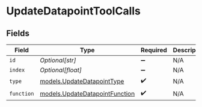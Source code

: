 # UpdateDatapointToolCalls


## Fields

| Field                                                                  | Type                                                                   | Required                                                               | Description                                                            |
| ---------------------------------------------------------------------- | ---------------------------------------------------------------------- | ---------------------------------------------------------------------- | ---------------------------------------------------------------------- |
| `id`                                                                   | *Optional[str]*                                                        | :heavy_minus_sign:                                                     | N/A                                                                    |
| `index`                                                                | *Optional[float]*                                                      | :heavy_minus_sign:                                                     | N/A                                                                    |
| `type`                                                                 | [models.UpdateDatapointType](../models/updatedatapointtype.md)         | :heavy_check_mark:                                                     | N/A                                                                    |
| `function`                                                             | [models.UpdateDatapointFunction](../models/updatedatapointfunction.md) | :heavy_check_mark:                                                     | N/A                                                                    |